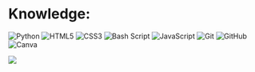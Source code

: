 
# Knowledge:
![Python](https://img.shields.io/badge/python-3670A0?style=plastic&logo=python&logoColor=ffdd54) ![HTML5](https://img.shields.io/badge/html5-%23E34F26.svg?style=plastic&logo=html5&logoColor=white) ![CSS3](https://img.shields.io/badge/css3-%231572B6.svg?style=plastic&logo=css3&logoColor=white) ![Bash Script](https://img.shields.io/badge/bash_script-%23121011.svg?style=plastic&logo=gnu-bash&logoColor=white) ![JavaScript](https://img.shields.io/badge/javascript-%23323330.svg?style=plastic&logo=javascript&logoColor=%23F7DF1E) ![Git](https://img.shields.io/badge/git-%23F05033.svg?style=plastic&logo=git&logoColor=white) ![GitHub](https://img.shields.io/badge/github-%23121011.svg?style=plastic&logo=github&logoColor=white) ![Canva](https://img.shields.io/badge/Canva-%2300C4CC.svg?style=plastic&logo=Canva&logoColor=white)

![](https://github-readme-stats.vercel.app/api/top-langs/?username=Ars-byte&theme=aura&hide_border=false&include_all_commits=false&count_private=false&layout=compact)


